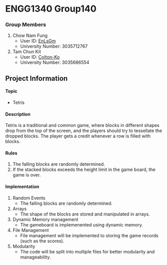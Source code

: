 # ENGG1340 Group140
### Group Members

1. Chow Nam Fung 
	- User ID: [EnLsGm](https://github.com/EnLsGm)
	- University Number: 3035712767
2. Tam Chun Kit
	- User ID: [Colton-Ko](https://github.com/Colton-Ko)
	- University Number: 3035686554

## Project Information

#### Topic

- Tetris 

#### Description

Tetris is a traditional and common game, where blocks in different shapes drop from the top of the screen, and the players should try to tessellate the dropped blocks. The player gets a credit whenever a row is filled with blocks.

#### Rules

1. The falling blocks are randomly determined.
2. If the stacked blocks exceeds the height limit in the game board, the game is over.

#### Implementation

1. Random Events
	- The falling blocks are randomly determined.
2. Arrays
	-  The shape of the blocks are stored and manipulated in arrays.
3. Dynamic Memory management
	- The gameboard is implemenented using dynamic memory.
4. File Management
	- File management will be implemented to storing the game records (such as the scores).
5. Modularity
	- The code will be split into multiple files for better modularity and manageability.
